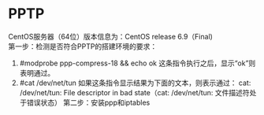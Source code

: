 <h1>PPTP</h1>

CentOS服务器（64位）版本信息为：CentOS release 6.9（Final)     
第一步：检测是否符合PPTP的搭建环境的要求：  
  1. #modprobe ppp-compress-18 && echo ok 
     这条指令执行之后，显示“ok”则表明通过。
  2. #cat /dev/net/tun
     如果这条指令显示结果为下面的文本，则表示通过：
     cat: /dev/net/tun: File descriptor in bad state（cat: /dev/net/tun: 文件描述符处于错误状态）
第二步：安装ppp和iptables
  